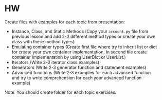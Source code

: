 # HW
Create files with examples for each topic from presentation:
* Instance, Class, and Static Methods (Copy your `account.py` file from previous lesson
and add 2-3 different method types or create your own class with these method types)
* Emulating container types 
(Create first file where try to inherit list or dict for create your own container implementation.
In second file create container implementation by using UserDict or UserList.)
* Iterators (Write 2-3 iterator class examples)
* Generators (Write 2-3 generator function and statement examples)
* Advanced functions 
(Write 2-3 examples for each advanced function 
and try to write comprehension for each your advanced function example)

Note:
You should create folder for each topic exercises.
